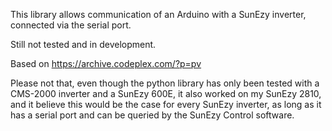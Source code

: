 This library allows communication of an Arduino with a SunEzy inverter, connected via the serial port.

Still not tested and in development.

Based on https://archive.codeplex.com/?p=pv

Please not that, even though the python library has only been tested with a CMS-2000 inverter and a SunEzy 600E, it also worked on my SunEzy 2810, and it believe this would be the case for every SunEzy inverter, as long as it has a serial port and can be queried by the SunEzy Control software.
